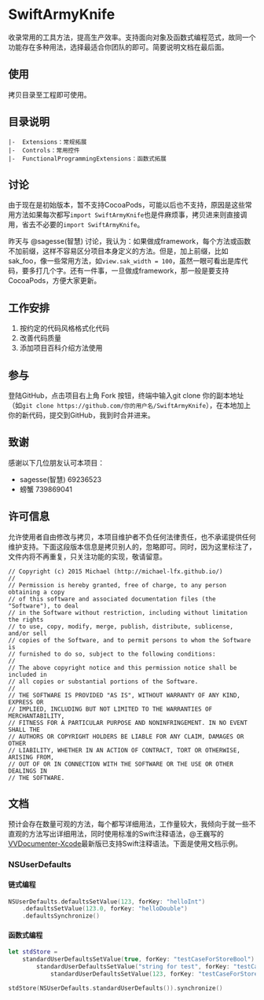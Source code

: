 # SwiftArmyKnife

收录常用的工具方法，提高生产效率。支持面向对象及函数式编程范式，故同一个功能存在多种用法，选择最适合你团队的即可。简要说明文档在最后面。

## 使用

拷贝目录至工程即可使用。

## 目录说明

```
|-  Extensions：常规拓展
|-  Controls：常用控件
|-  FunctionalProgrammingExtensions：函数式拓展
```

##  讨论

由于现在是初始版本，暂不支持CocoaPods，可能以后也不支持，原因是这些常用方法如果每次都写`import SwiftArmyKnife`也是件麻烦事，拷贝进来则直接调用，省去不必要的`import SwiftArmyKnife`。

昨天与 @sagesse(智慧) 讨论，我认为：如果做成framework，每个方法或函数不加前缀，这样不容易区分项目本身定义的方法。但是，加上前缀，比如sak_foo，像一些常用方法，如`view.sak_width = 100`，虽然一眼可看出是库代码，要多打几个字。还有一件事，一旦做成framework，那一般是要支持CocoaPods，方便大家更新。

## 工作安排

1. 按约定的代码风格格式化代码
2. 改善代码质量
3. 添加项目百科介绍方法使用

## 参与

登陆GitHub，点击项目右上角 Fork 按钮，终端中输入git clone 你的副本地址（如`git clone https://github.com/你的用户名/SwiftArmyKnife`），在本地加上你的新代码，提交到GitHub，我到时合并进来。

## 致谢

感谢以下几位朋友认可本项目：

* sagesse(智慧)  69236523
* 螃蟹 739869041

## 许可信息

允许使用者自由修改与拷贝，本项目维护者不负任何法律责任，也不承诺提供任何维护支持。下面这段版本信息是拷贝别人的，忽略即可。同时，因为这里标注了，文件内将不再重复，只关注功能的实现，敬请留意。

```
// Copyright (c) 2015 Michael (http://michael-lfx.github.io/)
//
// Permission is hereby granted, free of charge, to any person obtaining a copy
// of this software and associated documentation files (the "Software"), to deal
// in the Software without restriction, including without limitation the rights
// to use, copy, modify, merge, publish, distribute, sublicense, and/or sell
// copies of the Software, and to permit persons to whom the Software is
// furnished to do so, subject to the following conditions:
//
// The above copyright notice and this permission notice shall be included in
// all copies or substantial portions of the Software.
//
// THE SOFTWARE IS PROVIDED "AS IS", WITHOUT WARRANTY OF ANY KIND, EXPRESS OR
// IMPLIED, INCLUDING BUT NOT LIMITED TO THE WARRANTIES OF MERCHANTABILITY,
// FITNESS FOR A PARTICULAR PURPOSE AND NONINFRINGEMENT. IN NO EVENT SHALL THE
// AUTHORS OR COPYRIGHT HOLDERS BE LIABLE FOR ANY CLAIM, DAMAGES OR OTHER
// LIABILITY, WHETHER IN AN ACTION OF CONTRACT, TORT OR OTHERWISE, ARISING FROM,
// OUT OF OR IN CONNECTION WITH THE SOFTWARE OR THE USE OR OTHER DEALINGS IN
// THE SOFTWARE.
```

## 文档

预计会存在数量可观的方法，每个都写详细用法，工作量较大，我倾向于就一些不直观的方法写出详细用法，同时使用标准的Swift注释语法，@王巍写的[VVDocumenter-Xcode](https://github.com/onevcat/VVDocumenter-Xcode)最新版已支持Swift注释语法。下面是使用文档示例。

### NSUserDefaults

#### 链式编程

```swift
NSUserDefaults.defaultsSetValue(123, forKey: "helloInt")
    .defaultsSetValue(123.0, forKey: "helloDouble")
    .defaultsSynchronize()
```

#### 函数式编程

```swift
let stdStore =
    standardUserDefaultsSetValue(true, forKey: "testCaseForStoreBool") >>>
        standardUserDefaultsSetValue("string for test", forKey: "testCaseForStoreString") >>>
            standardUserDefaultsSetValue(123, forKey: "testCaseForStoreInt")

stdStore(NSUserDefaults.standardUserDefaults()).synchronize()
```
